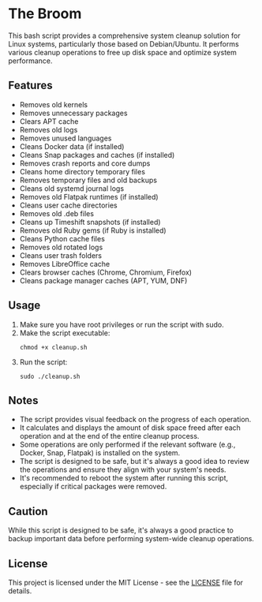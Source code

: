 # The Broom

This bash script provides a comprehensive system cleanup solution for Linux systems, particularly those based on Debian/Ubuntu. It performs various cleanup operations to free up disk space and optimize system performance.

## Features

- Removes old kernels
- Removes unnecessary packages
- Clears APT cache
- Removes old logs
- Removes unused languages
- Cleans Docker data (if installed)
- Cleans Snap packages and caches (if installed)
- Removes crash reports and core dumps
- Cleans home directory temporary files
- Removes temporary files and old backups
- Cleans old systemd journal logs
- Removes old Flatpak runtimes (if installed)
- Cleans user cache directories
- Removes old .deb files
- Cleans up Timeshift snapshots (if installed)
- Removes old Ruby gems (if Ruby is installed)
- Cleans Python cache files
- Removes old rotated logs
- Cleans user trash folders
- Removes LibreOffice cache
- Clears browser caches (Chrome, Chromium, Firefox)
- Cleans package manager caches (APT, YUM, DNF)

## Usage

1. Make sure you have root privileges or run the script with sudo.
2. Make the script executable:
   ```
   chmod +x cleanup.sh
   ```
3. Run the script:
   ```
   sudo ./cleanup.sh
   ```

## Notes

- The script provides visual feedback on the progress of each operation.
- It calculates and displays the amount of disk space freed after each operation and at the end of the entire cleanup process.
- Some operations are only performed if the relevant software (e.g., Docker, Snap, Flatpak) is installed on the system.
- The script is designed to be safe, but it's always a good idea to review the operations and ensure they align with your system's needs.
- It's recommended to reboot the system after running this script, especially if critical packages were removed.

## Caution

While this script is designed to be safe, it's always a good practice to backup important data before performing system-wide cleanup operations.

## License

This project is licensed under the MIT License - see the [LICENSE](LICENSE) file for details.
